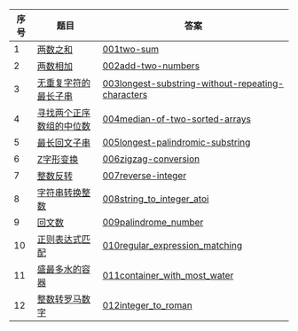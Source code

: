 | 序号 | 题目                                                         | 答案                                                         |
| ---- | ------------------------------------------------------------ | ------------------------------------------------------------ |
| 1    | [两数之和](https://leetcode-cn.com/problems/two-sum/)        | [001two-sum](https://github.com/101haizailache/leetcode/blob/master/two_sum.py) |
| 2    | [两数相加](https://leetcode-cn.com/problems/add-two-numbers/) | [002add-two-numbers](https://github.com/101haizailache/leetcode/blob/master/add_two_numbers.py) |
| 3    | [无重复字符的最长子串](https://leetcode-cn.com/problems/longest-substring-without-repeating-characters/) | [003longest-substring-without-repeating-characters](https://github.com/101haizailache/leetcode/blob/master/longest_substring_without_repeating_characters.py) |
| 4    | [寻找两个正序数组的中位数](https://leetcode-cn.com/problems/median-of-two-sorted-arrays/) | [004median-of-two-sorted-arrays](https://github.com/101haizailache/leetcode/blob/master/median_of_two_sorted_arrays.py) |
| 5    | [最长回文子串](https://leetcode-cn.com/problems/longest-palindromic-substring/) | [005longest-palindromic-substring](https://github.com/101haizailache/leetcode/blob/master/longest_palindromic_substring.py) |
| 6    | [Z字形变换](https://leetcode-cn.com/problems/zigzag-conversion/) | [006zigzag-conversion](https://github.com/101haizailache/leetcode/blob/master/zigzag_conversion.py) |
| 7    | [整数反转](https://leetcode-cn.com/problems/reverse-integer/) | [007reverse-integer](https://github.com/101haizailache/leetcode/blob/master/zigzag_conversion.py) |
| 8    | [字符串转换整数](https://leetcode-cn.com/problems/string-to-integer-atoi/) | [008string_to_integer_atoi](https://github.com/101haizailache/leetcode/blob/master/string_to_integer_atoi.py) |
| 9    | [回文数](https://leetcode-cn.com/problems/palindrome-number/) | [009palindrome_number](https://github.com/101haizailache/leetcode/blob/master/palindrome_number.py) |
| 10   | [正则表达式匹配](https://leetcode-cn.com/problems/regular-expression-matching/) | [010regular_expression_matching](https://github.com/101haizailache/leetcode/blob/master/regular_expression_matching.py) |
| 11   | [盛最多水的容器](https://leetcode-cn.com/problems/container-with-most-water/) | [011container_with_most_water](https://github.com/101haizailache/leetcode/blob/master/container_with_most_water.py) |
| 12   | [整数转罗马数字](https://leetcode-cn.com/problems/integer-to-roman/) | [012integer_to_roman](https://github.com/101haizailache/leetcode/blob/master/integer_to_roman.py) |

